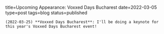 
title=Upcoming Appearance: Voxxed Days Bucharest
date=2022-03-05
type=post
tags=blog
status=published
~~~~~~
(2022-03-25) **Voxxed Days Bucharest**: I'll be doing a keynote for this year's Voxxed Days Bucharest event!  
            